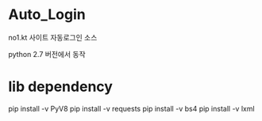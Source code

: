 # Auto_Login
no1.kt 사이트 자동로그인 소스 
 
python 2.7 버전에서 동작
 
lib dependency
==========================
pip install -v PyV8 
pip install -v requests 
pip install -v bs4 
pip install -v lxml

